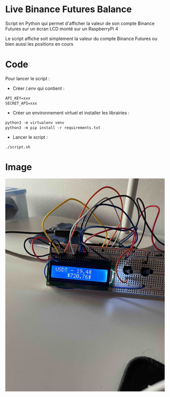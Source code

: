 Live Binance Futures Balance
==============================

Script en Python qui permet d'afficher la valeur de son compte Binance Futures sur un écran LCD monté sur un RaspberryPi 4

Le script affiche soit simplement la valeur du compte Binance Futures ou bien aussi les positions en cours

# Code

Pour lancer le script : 

- Créer /.env qui contient :

```
API_KEY=xxx
SECRET_API=xxx
```

- Créer un environnement virtuel et installer les librairies : 

```
python3 -m virtualenv venv
python3 -m pip install -r requirements.txt
```
- Lancer le script :

```
./script.sh
```

# Image

![alt text](https://github.com/alyildiz/raspberry_binance_balance/blob/master/img.jpg?raw=true)




